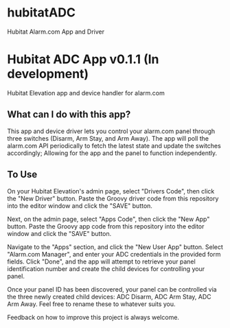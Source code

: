 # hubitatADC
Hubitat Alarm.com App and Driver

# Hubitat ADC App v0.1.1 (In development)
Hubitat Elevation app and device handler for alarm.com

## What can I do with this app?
This app and device driver lets you control your alarm.com panel through three
switches (Disarm, Arm Stay, and Arm Away).  The app will poll the alarm.com
API periodically to fetch the latest state and update the switches accordingly;
Allowing for the app and the panel to function independently.

## To Use
On your Hubitat Elevation's admin page, select "Drivers Code", then click the
"New Driver" button.  Paste the Groovy driver code from this repository into 
the editor window and click the "SAVE" button.

Next, on the admin page, select "Apps Code", then click the "New App" button.
Paste the Groovy app code from this repository into the editor window and click
the "SAVE" button.

Navigate to the "Apps" section, and click the "New User App" button.  Select
"Alarm.com Manager", and enter your ADC credentials in the provided form fields.
Click "Done", and the app will attempt to retrieve your panel identification
number and create the child devices for controlling your panel.

Once your panel ID has been discovered, your panel can be controlled via the
three newly created child devices: ADC Disarm, ADC Arm Stay, ADC Arm Away.
Feel free to rename these to whatever suits you.

Feedback on how to improve this project is always welcome.
